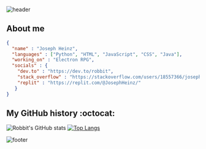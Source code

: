 ![header](https://capsule-render.vercel.app/api?type=waving&text=Hi!&color=0:0099ff,100:009999&desc=Welcome%20to%20my%20profile!&descAlignY=85&fontColor=FFFFFF)

## About me
```json
{
  "name" : "Joseph Heinz",
  "languages" : ["Python", "HTML", "JavaScript", "CSS", "Java"],
  "working_on" : "Electron RPG",
  "socials" : {
    "dev.to" : "https://dev.to/robbit",
    "stack_overflow" : "https://stackoverflow.com/users/18557366/joseph-heinz",
    "replit" : "https://replit.com/@JosephHeinz/"
   }
}
```

## My GitHub history :octocat:
![Robbit's GitHub stats](https://github-readme-stats.vercel.app/api?username=Robbit2&theme=github_dark&show_icons=true&hide=contribs) [![Top Langs](https://github-readme-stats.vercel.app/api/top-langs/?username=Robbit2&layout=compact&theme=github_dark)](https://github.com/anuraghazra/github-readme-stats)

![footer](https://capsule-render.vercel.app/api?type=waving&color=0:009999,100:0099ff&fontColor=FFFFFF&section=footer&reversal=true)
